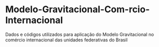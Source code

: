 # Modelo-Gravitacional-Com-rcio-Internacional
Dados e códigos utilizados para aplicação do Modelo Gravitacional no comércio internacional das unidades federativas do Brasil
